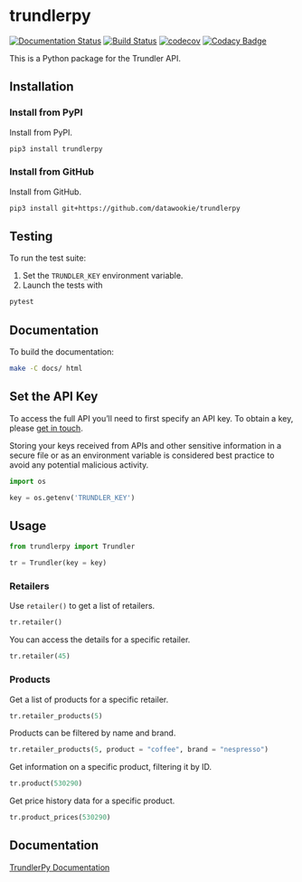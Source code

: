 # trundlerpy

[![Documentation Status](https://readthedocs.org/projects/trundlerpy/badge/?version=latest)](https://trundlerpy.readthedocs.io/en/latest/?badge=latest)
[![Build Status](https://travis-ci.com/datawookie/trundlerpy.svg?branch=master)](https://travis-ci.com/github/datawookie/trundlerpy)
[![codecov](https://codecov.io/gh/datawookie/trundlerpybranch/master/graph/badge.svg)](https://codecov.io/gh/datawookie/trundlerpy)
[![Codacy Badge](https://app.codacy.com/project/badge/Grade/8c15645191c04d50b4f98efee6cee435)](https://www.codacy.com/manual/datawookie/trundlerpy?utm_source=github.com&amp;utm_medium=referral&amp;utm_content=datawookie/trundlerpy&amp;utm_campaign=Badge_Grade)

This is a Python package for the Trundler API.

## Installation

### Install from PyPI

Install from PyPI.

```bash
pip3 install trundlerpy
```

### Install from GitHub

Install from GitHub.

```bash
pip3 install git+https://github.com/datawookie/trundlerpy
```

## Testing

To run the test suite:

1. Set the `TRUNDLER_KEY` environment variable.
2. Launch the tests with

```bash
pytest
```

## Documentation

To build the documentation:

```bash
make -C docs/ html
```

## Set the API Key

To access the full API you’ll need to first specify an API key.
To obtain a key, please [get in touch](https://www.trundler.dev/).

Storing your keys received from APIs and other sensitive information in a
secure file or as an environment variable is considered best practice to avoid
any potential malicious activity.

```python
import os

key = os.getenv('TRUNDLER_KEY')
```

## Usage

```python
from trundlerpy import Trundler

tr = Trundler(key = key)
```

### Retailers

Use `retailer()` to get a list of retailers.

```python
tr.retailer()
```

You can access the details for a specific retailer.

```python
tr.retailer(45)
```

### Products

Get a list of products for a specific retailer.

```python
tr.retailer_products(5)
```

Products can be filtered by name and brand.

```python
tr.retailer_products(5, product = "coffee", brand = "nespresso")
```

Get information on a specific product, filtering it by ID.

```python
tr.product(530290)
```

Get price history data for a specific product.

```python
tr.product_prices(530290)
```

## Documentation

[TrundlerPy Documentation](https://trundlerpy.readthedocs.io/)
